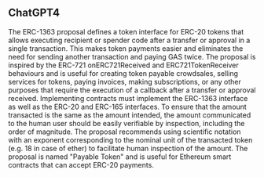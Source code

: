 ## ChatGPT4

The ERC-1363 proposal defines a token interface for ERC-20 tokens that allows executing recipient or spender code after a transfer or approval in a single transaction. This makes token payments easier and eliminates the need for sending another transaction and paying GAS twice. The proposal is inspired by the ERC-721 onERC721Received and ERC721TokenReceiver behaviours and is useful for creating token payable crowdsales, selling services for tokens, paying invoices, making subscriptions, or any other purposes that require the execution of a callback after a transfer or approval received. Implementing contracts must implement the ERC-1363 interface as well as the ERC-20 and ERC-165 interfaces. To ensure that the amount transacted is the same as the amount intended, the amount communicated to the human user should be easily verifiable by inspection, including the order of magnitude. The proposal recommends using scientific notation with an exponent corresponding to the nominal unit of the transacted token (e.g. 18 in case of ether) to facilitate human inspection of the amount. The proposal is named "Payable Token" and is useful for Ethereum smart contracts that can accept ERC-20 payments.
